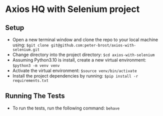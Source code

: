 # Axios HQ with Selenium project

## Setup
- Open a new terminal window and clone the repo to your local machine using: `$git clone git@github.com:peter-brost/axios-with-selenium.git`
- Change directory into the project directory: `$cd axios-with-selenium`
- Assuming Python3.10 is install, create a new virtual environment: `$python3 -m venv venv`
- Activate the virtual environment: `$source venv/bin/activate`
- Install the project dependencies by running: `$pip install -r requirements.txt`

## Running The Tests
- To run the tests, run the following command: `behave`
